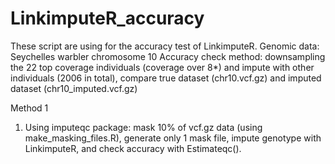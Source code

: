 # LinkimputeR_accuracy
These script are using for the accuracy test of LinkimputeR. 
Genomic data: Seychelles warbler chromosome 10
Accuracy check method: downsampling the 22 top coverage individuals (coverage over 8*) and impute with other individuals (2006 in total), compare true dataset (chr10.vcf.gz) and imputed dataset (chr10_imputed.vcf.gz)

Method 1
1. Using imputeqc package: mask 10% of vcf.gz data (using make_masking_files.R), generate only 1 mask file, impute genotype with LinkimputeR, and check accuracy with Estimateqc().
